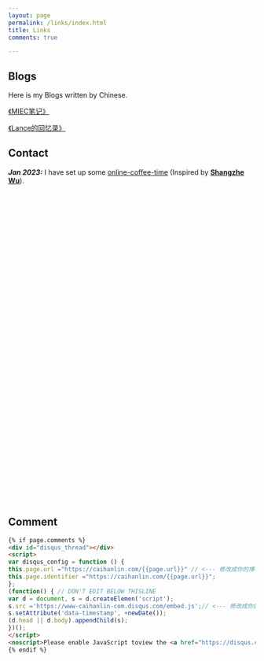 ```yaml
---
layout: page
permalink: /links/index.html
title: Links
comments: true

---
```


## Blogs

Here is my Blogs written by Chinese.

[《MIEC笔记》](https://mieclance.club/bao/lance-note)

[《Lance的回忆录》](https://mieclance.club/bao/lance-memoirs)

## Contact

***Jan 2023:*** I have set up some [online-coffee-time](https://calendly.com/lancecai/meet-with-lance) (Inspired by **[Shangzhe Wu](https://elliottwu.com/)**).

<!-- Calendly inline widget begin -->

<div class="calendly-inline-widget" data-url="https://calendly.com/lancecai/meet-with-lance" style="min-width:320px;height:630px;"></div>
<script type="text/javascript" src="https://assets.calendly.com/assets/external/widget.js" async></script>

<!-- Calendly inline widget end -->

## Comment

 ```html
 {% if page.comments %}
 <div id="disqus_thread"></div>
 <script>
 var disqus_config = function () {
 this.page.url ="https://caihanlin.com/{{page.url}}" // <--- 修改成你的博客地址
 this.page.identifier ="https://caihanlin.com/{{page.url}}";
 };
 (function() { // DON'T EDIT BELOW THISLINE
 var d = document, s = d.createElemen('script');
 s.src ='https://www-caihanlin-com.disqus.com/embed.js';// <--- 修改成你的 disqus 站点缩写名
 s.setAttribute('data-timestamp', +newDate());
 (d.head || d.body).appendChild(s);
 })();
 </script>
 <noscript>Please enable JavaScript toview the <a href="https://disqus.com/ref_noscript" rel="nofollow">commentspowered by Disqus.</a></noscript>
 {% endif %}
 ```
